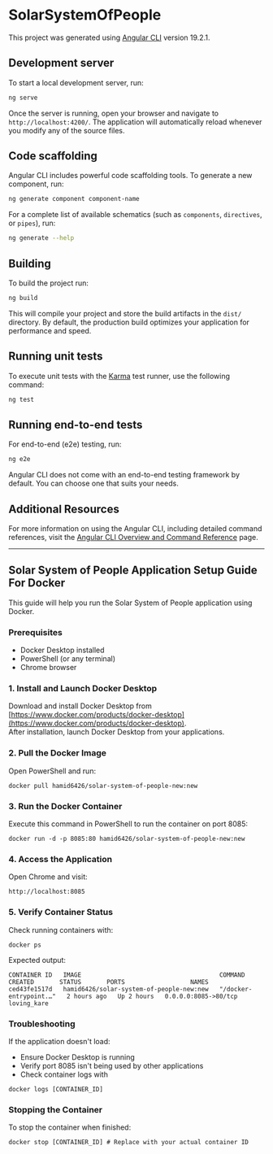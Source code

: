 # SolarSystemOfPeople

This project was generated using [Angular CLI](https://github.com/angular/angular-cli) version 19.2.1.

## Development server

To start a local development server, run:

```bash
ng serve
```

Once the server is running, open your browser and navigate to `http://localhost:4200/`. The application will automatically reload whenever you modify any of the source files.

## Code scaffolding

Angular CLI includes powerful code scaffolding tools. To generate a new component, run:

```bash
ng generate component component-name
```

For a complete list of available schematics (such as `components`, `directives`, or `pipes`), run:

```bash
ng generate --help
```

## Building

To build the project run:

```bash
ng build
```

This will compile your project and store the build artifacts in the `dist/` directory. By default, the production build optimizes your application for performance and speed.

## Running unit tests

To execute unit tests with the [Karma](https://karma-runner.github.io) test runner, use the following command:

```bash
ng test
```

## Running end-to-end tests

For end-to-end (e2e) testing, run:

```bash
ng e2e
```

Angular CLI does not come with an end-to-end testing framework by default. You can choose one that suits your needs.

## Additional Resources

For more information on using the Angular CLI, including detailed command references, visit the [Angular CLI Overview and Command Reference](https://angular.dev/tools/cli) page.

---

## Solar System of People Application Setup Guide For Docker

This guide will help you run the Solar System of People application using Docker.

### Prerequisites
- Docker Desktop installed
- PowerShell (or any terminal)
- Chrome browser

### 1. Install and Launch Docker Desktop
Download and install Docker Desktop from [https://www.docker.com/products/docker-desktop](https://www.docker.com/products/docker-desktop).  
After installation, launch Docker Desktop from your applications.

### 2. Pull the Docker Image
Open PowerShell and run:
```
docker pull hamid6426/solar-system-of-people-new:new
```

### 3. Run the Docker Container
Execute this command in PowerShell to run the container on port 8085:
```
docker run -d -p 8085:80 hamid6426/solar-system-of-people-new:new
```

### 4. Access the Application
Open Chrome and visit:
```
http://localhost:8085
```

### 5. Verify Container Status
Check running containers with:
```
docker ps
```

Expected output:
```
CONTAINER ID   IMAGE                                      COMMAND                  CREATED       STATUS       PORTS                  NAMES
ced43fe1517d   hamid6426/solar-system-of-people-new:new   "/docker-entrypoint.…"   2 hours ago   Up 2 hours   0.0.0.0:8085->80/tcp   loving_kare
```

### Troubleshooting
If the application doesn't load:
- Ensure Docker Desktop is running
- Verify port 8085 isn't being used by other applications
- Check container logs with 
```
docker logs [CONTAINER_ID]
```

### Stopping the Container
To stop the container when finished:
```
docker stop [CONTAINER_ID] # Replace with your actual container ID
```